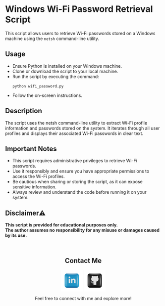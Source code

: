 # Windows Wi-Fi Password Retrieval Script

This script allows users to retrieve Wi-Fi passwords stored on a Windows machine using the `netsh` command-line utility.


## Usage

- Ensure Python is installed on your Windows machine.
- Clone or download the script to your local machine.
- Run the script by executing the command: 
  ```
  python wifi_password.py
  ```
- Follow the on-screen instructions.


## Description

The script uses the netsh command-line utility to extract Wi-Fi profile information and passwords stored on the system. It iterates through all user profiles and displays their associated Wi-Fi passwords in clear text.


## Important Notes

- This script requires administrative privileges to retrieve Wi-Fi passwords.
- Use it responsibly and ensure you have appropriate permissions to access the Wi-Fi profiles.
- Be cautious when sharing or storing the script, as it can expose sensitive information.
- Always review and understand the code before running it on your system.


## Disclaimer⚠️

**This script is provided for educational purposes only. <br> The author assumes no responsibility for any misuse or damages caused by its use.**

<br>
<!-- Connect with me -->
<h2 align="center">Contact Me</h2>
<!--icons and links-->
<p align="center">
  <a href="https://www.linkedin.com/in/mateo1mc/" target="blank"><img align="center" src="https://github.com/mateo1mc/mateo1mc/blob/edf3048c2e0690bc30dbfdd031ba272e45b26fb5/LinkedIn_Logo.png" alt="linkedin" height="70" width="70" /></a>
  <a href="https://github.com/mateo1mc/" target="blank"><img align="center" src="https://github.com/mateo1mc/mateo1mc/blob/edf3048c2e0690bc30dbfdd031ba272e45b26fb5/GitHub_Logo.png" alt="github" height="70" width="70" /></a>
    <p align="center">Feel free to connect with me and explore more!</p></a>
</p>
<br
